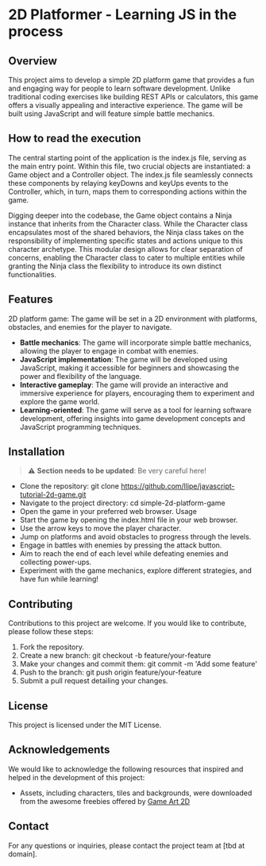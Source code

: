 # 2D Platformer - Learning JS in the process #
## Overview
This project aims to develop a simple 2D platform game that provides a fun and engaging way for people to learn software development. Unlike traditional coding exercises like building REST APIs or calculators, this game offers a visually appealing and interactive experience. The game will be built using JavaScript and will feature simple battle mechanics.

## How to read the execution
The central starting point of the application is the index.js file, serving as the main entry point. Within this file, two crucial objects are instantiated: a Game object and a Controller object. The index.js file seamlessly connects these components by relaying keyDowns and keyUps events to the Controller, which, in turn, maps them to corresponding actions within the game.

Digging deeper into the codebase, the Game object contains a Ninja instance that inherits from the Character class. While the Character class encapsulates most of the shared behaviors, the Ninja class takes on the responsibility of implementing specific states and actions unique to this character archetype. This modular design allows for clear separation of concerns, enabling the Character class to cater to multiple entities while granting the Ninja class the flexibility to introduce its own distinct functionalities.

## Features
2D platform game: The game will be set in a 2D environment with platforms, obstacles, and enemies for the player to navigate.
* **Battle mechanics**: The game will incorporate simple battle mechanics, allowing the player to engage in combat with enemies.
* **JavaScript implementation**: The game will be developed using JavaScript, making it accessible for beginners and showcasing the power and flexibility of the language.
* **Interactive gameplay**: The game will provide an interactive and immersive experience for players, encouraging them to experiment and explore the game world.
* **Learning-oriented**: The game will serve as a tool for learning software development, offering insights into game development concepts and JavaScript programming techniques.

## Installation
> :warning: **Section needs to be updated**: Be very careful here!

* Clone the repository: git clone https://github.com/llipe/javascript-tutorial-2d-game.git
* Navigate to the project directory: cd simple-2d-platform-game
* Open the game in your preferred web browser.
Usage
* Start the game by opening the index.html file in your web browser.
* Use the arrow keys to move the player character.
* Jump on platforms and avoid obstacles to progress through the levels.
* Engage in battles with enemies by pressing the attack button.
* Aim to reach the end of each level while defeating enemies and collecting power-ups.
* Experiment with the game mechanics, explore different strategies, and have fun while learning!

## Contributing ##
Contributions to this project are welcome. If you would like to contribute, please follow these steps:

1. Fork the repository.
2. Create a new branch: git checkout -b feature/your-feature
3. Make your changes and commit them: git commit -m 'Add some feature'
4. Push to the branch: git push origin feature/your-feature
5. Submit a pull request detailing your changes.

## License ##
This project is licensed under the MIT License.

## Acknowledgements ##
We would like to acknowledge the following resources that inspired and helped in the development of this project:

* Assets, including characters, tiles and backgrounds, were downloaded from the awesome freebies offered by [Game Art 2D](https://www.gameart2d.com/freebies.html)

## Contact
For any questions or inquiries, please contact the project team at [tbd at domain].